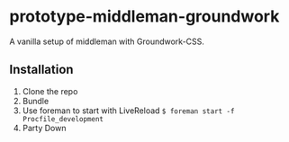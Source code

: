 # prototype-middleman-groundwork

A vanilla setup of middleman with Groundwork-CSS.

## Installation
1. Clone the repo
2. Bundle
3. Use foreman to start with LiveReload `$ foreman start -f Procfile_development`	
4. Party Down